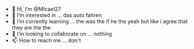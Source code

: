 - 👋 Hi, I’m @Micael27
- 👀 I’m interested in ... das auto fahren
- 🌱 I’m currently learning ... the was the if he the yeah but like i agree that they are the the
- 💞️ I’m looking to collaborate on ... nothing
- 📫 How to reach me ... don't
